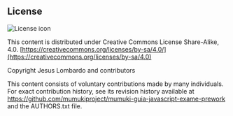 ## License
![License icon](https://licensebuttons.net/l/by-sa/3.0/88x31.png)

This content is distributed under Creative Commons License Share-Alike, 4.0. [https://creativecommons.org/licenses/by-sa/4.0/](https://creativecommons.org/licenses/by-sa/4.0)

Copyright Jesus Lombardo and contributors

This content consists of voluntary contributions made by many
individuals. For exact contribution history, see its revision history
available at https://github.com/mumukiproject/mumuki-guia-javascript-exame-prework and the AUTHORS.txt file.

